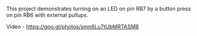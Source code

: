 This project demonstrates turning on an LED on pin RB7 by a button press on pin RB6 with external pullups.

Video - https://goo.gl/photos/smn6Lu7tUbMRTASM8